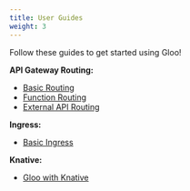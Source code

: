 ```yaml
---
title: User Guides
weight: 3
---
```


Follow these guides to get started using Gloo!

**API Gateway Routing:**

* [Basic Routing](../basic_routing)
* [Function Routing](../function_routing)
* [External API Routing](../external_api_routing)

**Ingress:**

* [Basic Ingress](../basic_ingress)

**Knative:**

* [Gloo with Knative](../gloo_with_knative)